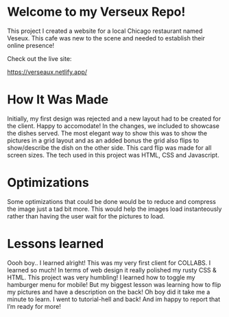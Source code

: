 # Welcome to my Verseux Repo!
This project I created a website for a local Chicago restaurant named Veseux. This cafe was new to the scene and needed to establish their online presence!

Check out the live site:

https://verseaux.netlify.app/


# How It Was Made
Initially, my first design was rejected and a new layout had to be created for the client. Happy to accomodate! In the changes, we included to showcase the dishes 
served. The most elegant way to show this was to show the pictures in a grid layout and as an added bonus the grid also flips to show/describe the dish on the other 
side. This card flip was made for all screen sizes. The tech used in this project was HTML, CSS and Javascript. 

# Optimizations
Some optimizations that could be done would be to reduce and compress the image just a tad bit more. This would help the images load instanteously rather than having the user wait for the pictures to load. 

# Lessons learned

Oooh boy.. I learned alright! This was my very first client for COLLABS. I learned so much! In terms of web design it really polished my rusty CSS & HTML. This project was very humbling! I learned how to toggle my hamburger menu for mobile! But my biggest lesson was learning how to flip my pictures and have a description on the back! Oh boy did it take me a minute to learn. I went to tutorial-hell and back! And im happy to report that I’m ready for more!
